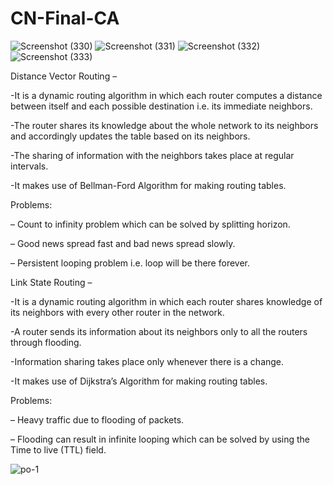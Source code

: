 # CN-Final-CA
![Screenshot (330)](https://user-images.githubusercontent.com/80702342/216783081-d9ef9d74-8096-48cf-a00a-a1dc9f818015.png)
![Screenshot (331)](https://user-images.githubusercontent.com/80702342/216783088-ffd46fb8-5a26-4784-9b35-a699aa341e36.png)
![Screenshot (332)](https://user-images.githubusercontent.com/80702342/216783626-cf40e98c-7d9a-4c06-be2e-112580061f88.png)
![Screenshot (333)](https://user-images.githubusercontent.com/80702342/216783633-c21888f9-9e47-4289-b13c-518c33c80839.png)

Distance Vector Routing – 

-It is a dynamic routing algorithm in which each router computes a distance between itself and each possible destination i.e. its immediate neighbors.

-The router shares its knowledge about the whole network to its neighbors and accordingly updates the table based on its neighbors.

-The sharing of information with the neighbors takes place at regular intervals.

-It makes use of Bellman-Ford Algorithm for making routing tables.

Problems: 

– Count to infinity problem which can be solved by splitting horizon. 

– Good news spread fast and bad news spread slowly.

– Persistent looping problem i.e. loop will be there forever.


Link State Routing – 

-It is a dynamic routing algorithm in which each router shares knowledge of its neighbors with every other router in the network.

-A router sends its information about its neighbors only to all the routers through flooding.

-Information sharing takes place only whenever there is a change.

-It makes use of Dijkstra’s Algorithm for making routing tables.

Problems:

– Heavy traffic due to flooding of packets. 

– Flooding can result in infinite looping which can be solved by using the Time to live (TTL) field. 

![po-1](https://user-images.githubusercontent.com/80702342/216784099-025ff183-c36e-4a6e-9dea-814f36a972eb.png)
